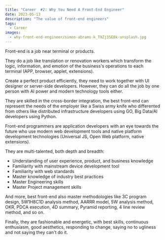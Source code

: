 ```yaml
---
title: "Career  #2: Why You Need A Front-End Engineer"
date: 2023-05-13
description: "The value of front-end engineers"
tags:
  - Career 
images:
  - why-front-end-engineer/simon-abrams-k_T9Zj3SE8k-unsplash.jpg
---
```


Front-end is a job near terminal or products.

They do a job like translation or renovation workers which transform the logic, information, and emotion of the business's operations to each terminal (APP, browser, applet, extensions).

Create a perfect product efficiently, they need to work together with UI designer or server-side developers. However, they can do all the job by one person with AI power and modern technology tools either.

They are skilled in the cross-border integration, the best front-end can represent the needs of the employer like a Swiss army knife who differented from others like distributed infrastructure developers using GO, Big Data/AI developers using Python.

Front-end programmers are application developers with an eye towards the future who use modern web development tools and native platform development technologies (Universal JS, Open Web platform, native extensions).

They are multi-talented, both depth and breadth:

- Understanding of user experience, product, and business knowledge
- Familiarity with mainstream device development tool
- Familiarity with web standards
- Master knowledge of industry best practices
- Master Engineering skills
- Master Project management skills

And more, best front-end also master methodologies like 3C program design, 5W1H8C1D analysis method, AARRR model, 5W analysis method, OKR, PDCA execution, 4D summary, Pyramid reporting, 4 line review method, and so on.

Finally, they are fashionable and energetic, with best skills, continuous enthusiasm, good aesthetics, responding to change, saying no to ugliness and not saying they can't do it.
